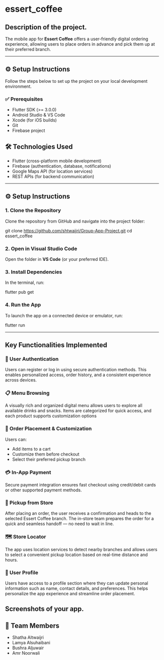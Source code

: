 # essert_coffee

## Description of the project.
The mobile app for **Essert Coffee** offers a user-friendly digital ordering experience, allowing users to place orders in advance and pick them up at their preferred branch.

---

## ⚙️ Setup Instructions

Follow the steps below to set up the project on your local development environment.

### ✅ Prerequisites

- Flutter SDK (>= 3.0.0)
- Android Studio & VS Code
- Xcode (for iOS builds)
- Git
- Firebase project 

 
## 🛠️ Technologies Used

- Flutter (cross-platform mobile development)  
- Firebase (authentication, database, notifications)  
- Google Maps API (for location services)  
- REST APIs (for backend communication)

---

## ⚙️ Setup Instructions

### 1. Clone the Repository

Clone the repository from GitHub and navigate into the project folder:

git clone  https://github.com/shtwaijri/Group-App-Project.git
cd essert_coffee

### 2. Open in Visual Studio Code

Open the folder in **VS Code** (or your preferred IDE).

### 3. Install Dependencies

In the terminal, run:

flutter pub get

### 4. Run the App

To launch the app on a connected device or emulator, run:

flutter run

---

##  Key Functionalities Implemented

### 🔐 User Authentication  
Users can register or log in using secure authentication methods. This enables personalized access, order history, and a consistent experience across devices.


### 📋 Menu Browsing  
A visually rich and organized digital menu allows users to explore all available drinks and snacks. Items are categorized for quick access, and each product supports customization options

### 🛒 Order Placement & Customization  
Users can:  
- Add items to a cart  
- Customize them before checkout  
- Select their preferred pickup branch  

### 💳 In-App Payment  
Secure payment integration ensures fast checkout using credit/debit cards or other supported payment methods.  

### 🏪 Pickup from Store  
After placing an order, the user receives a confirmation and heads to the selected Essert Coffee branch. The in-store team prepares the order for a quick and seamless handoff — no need to wait in line.

### 🗺️ Store Locator  
The app uses location services to detect nearby branches and allows users to select a convenient pickup location based on real-time distance and hours.
### 👤 User Profile  
Users have access to a profile section where they can update personal information such as name, contact details, and preferences. This helps personalize the app experience and streamline order placement.

## Screenshots of your app.


## 👥 Team Members

- Shatha Altwaijri  
- Lamya Alsuhaibani  
- Bushra Aljuwair  
- Amr Noorwali
